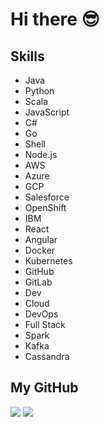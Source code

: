 # Hi there 😎

## Skills

- Java
- Python
- Scala
- JavaScript
- C#
- Go
- Shell
- Node.js
- AWS
- Azure
- GCP
- Salesforce
- OpenShift
- IBM
- React
- Angular
- Docker
- Kubernetes
- GitHub
- GitLab
- Dev
- Cloud
- DevOps
- Full Stack
- Spark
- Kafka
- Cassandra

## My GitHub

<img src="https://github-readme-stats.vercel.app/api?username=briansu2004&show_icons=true&theme=rose_pine" />

<img src="https://github-readme-stats.vercel.app/api/top-langs/?username=briansu2004&layout=compact&card_width=250&langs_count=6&theme=rose_pine" />
